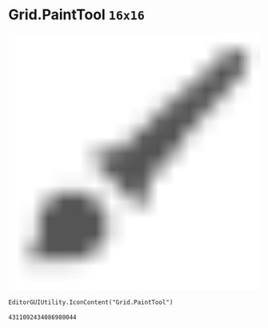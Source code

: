 # Grid.PaintTool `16x16`
<img src="/img/Grid.PaintTool.png" width=512 height=512>

``` CSharp
EditorGUIUtility.IconContent("Grid.PaintTool")
```
```
4311092434086980044
```

